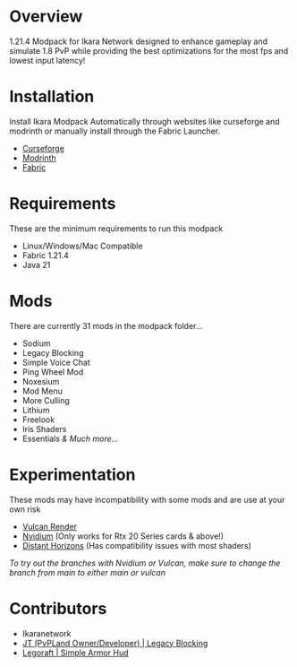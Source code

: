 # Overview
1.21.4 Modpack for Ikara Network designed to enhance gameplay and simulate 1.8 PvP while providing the best optimizations for the most fps and lowest input latency!

# Installation
Install Ikara Modpack Automatically through websites like curseforge and modrinth or manually install through the Fabric Launcher.

- [Curseforge](https://www.curseforge.com/members/oipika/projects)
- [Modrinth](https://modrinth.com/organization/ikara)
- [Fabric](https://maven.fabricmc.net/net/fabricmc/fabric-installer/1.0.1/fabric-installer-1.0.1.exe)

# Requirements
These are the minimum requirements to run this modpack

- Linux/Windows/Mac Compatible
- Fabric 1.21.4
- Java 21

# Mods
There are currently 31 mods in the modpack folder...

- Sodium
- Legacy Blocking
- Simple Voice Chat
- Ping Wheel Mod
- Noxesium
- Mod Menu
- More Culling
- Lithium
- Freelook
- Iris Shaders
- Essentials
 *& Much more...*

# Experimentation
These mods may have incompatibility with some mods and are use at your own risk

- [Vulcan Render](https://modrinth.com/mod/vulkanmod)
- [Nvidium](https://modrinth.com/mod/nvidium) (Only works for Rtx 20 Series cards & above!)
- [Distant Horizons](https://modrinth.com/mod/distanthorizons) (Has compatibility issues with most shaders)

*To try out the branches with Nvidium or Vulcan, make sure to change the branch from main to either main or vulcan*

# Contributors
- Ikaranetwork
- [JT (PvPLand Owner/Developer) | Legacy Blocking](https://github.com/PvPLand/LegacyBlocking)
- [Legoraft | Simple Armor Hud](https://github.com/legoraft/simple-armor-hud)

